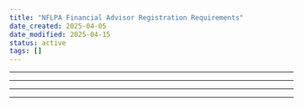 ```yaml
---
title: "NFLPA Financial Advisor Registration Requirements"
date_created: 2025-04-05
date_modified: 2025-04-15
status: active
tags: []
---
```


---

---

---

---


